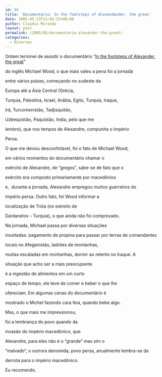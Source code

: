 ```yaml
---
id: 59
title: 'Documentário: In the footsteps of Alexandander, the great'
date: 2005-05-23T13:02:53+00:00
author: Claudio Miranda
layout: post
permalink: /2005/05/documentario-alexander-the-great/
categories:
  - Diversos
---
```

Ontem terminei de assistir o document&aacute;rio &#8220;</head><a target="_blank" href="http://www.amazon.com/exec/obidos/tg/detail/-/B0002V7OGA/ref=pd_sim_b_1/102-0727103-3039358?">In the footsteps of Alexander, the great</a>&#8221;
  
do ingl&ecirc;s Michael Wood, o que mais valeu a pena foi a jornada
  
entre v&aacute;rios paises, come&ccedil;ando no sudeste da
  
Europa at&eacute; a &Aacute;sia Central (Gr&eacute;cia,
  
Turquia, Palestina, Israel, Ar&aacute;bia, Egito, Turquia, Iraque,
  
Ir&atilde;, Turcomenist&atilde;o, Tadjisquit&atilde;o,
  
Uzbequist&atilde;o, Paquist&atilde;o, India, pelo que me
  
lembro), que nos tempos de Alexandre, compunha o Imp&eacute;rio
  
Persa.</p> 

O que me deixou desconfot&aacute;vel, foi o fato de Michael Wood,
  
em v&aacute;rios momentos do document&aacute;rio chamar o
  
ex&eacute;rcito de Alexandre, de &#8220;gregos&#8221;, sabe-se de fato que o
  
ex&eacute;rcito era composto primariamente por maced&ocirc;nios
  
e,&nbsp; durante a jornada, Alexandre empregou muitos guerreiros do
  
imp&eacute;rio persa. Outro fato, foi Wood informar a
  
localiza&ccedil;&atilde;o de Tr&oacute;ia (no estreito de
  
Dardanelos &#8211; Turquia), o que ainda n&atilde;o foi comprovado.

Na jornada, Michael passa por diversas situa&ccedil;&otilde;es
  
inusitadas: pagamento de propina para passar por terras de comandantes
  
locais no Afeganist&atilde;o, ladr&otilde;es de montanhas,
  
muitas escaladas em montanhas, dormir ao relento no Iraque. A
  
situa&ccedil;&atilde;o que acho ser a mais preocupante
  
&eacute; a ingest&atilde;o de alimentos em um curto
  
espa&ccedil;o de tempo, ele teve de comer e beber o que lhe
  
ofereciam. Em algumas cenas do document&aacute;rio &eacute;
  
mostrado o Michel fazendo cara feia, quando bebe algo.

Mas, o que mais me impressionou,
  
foi&nbsp;a&nbsp;lembran&ccedil;a do povo quando da
  
invas&atilde;o do imp&eacute;rio maced&ocirc;nico, que
  
Alexandre, para eles n&atilde;o &eacute; o &#8220;grande&#8221; mas sim o
  
&#8220;malvado&#8221;, o outrora denomida, povo persa, anualmente lembra-se da
  
derrota para o imp&eacute;rio maced&ocirc;nico.

Eu recomendo.